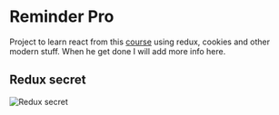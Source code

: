 # Reminder Pro
Project to learn react from this [course](https://www.udemy.com/react-js-and-redux-mastering-web-apps)
using redux, cookies and other modern stuff. When he get done I will add more info here.

## Redux secret

![Redux secret](http://image.prntscr.com/image/af49feb57fea493f8f32a3f7bf2ba624.png)
